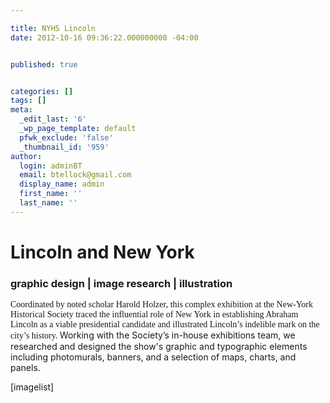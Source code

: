 ```yaml
---

title: NYHS Lincoln
date: 2012-10-16 09:36:22.000000000 -04:00


published: true


categories: []
tags: []
meta:
  _edit_last: '6'
  _wp_page_template: default
  pfwk_exclude: 'false'
  _thumbnail_id: '959'
author:
  login: adminBT
  email: btellock@gmail.com
  display_name: admin
  first_name: ''
  last_name: ''
---
```

<h1>Lincoln and New York</h1>
<h3>graphic design | image research | illustration</h3>
<span style="font-family: Georgia,Times New Roman;">Coordinated by noted scholar Harold Holzer, this complex exhibition at the New-York Historical Society traced the influential role of New York in establishing Abraham Lincoln as a viable presidential candidate and illustrated Lincoln’s indelible mark on the city’s history. </span><span>Working with the Society’s in-house exhibitions team, we researched and designed the show's graphic and typographic elements including photomurals, banners, and a selection of maps, charts, and panels.</span><br />

[imagelist]
